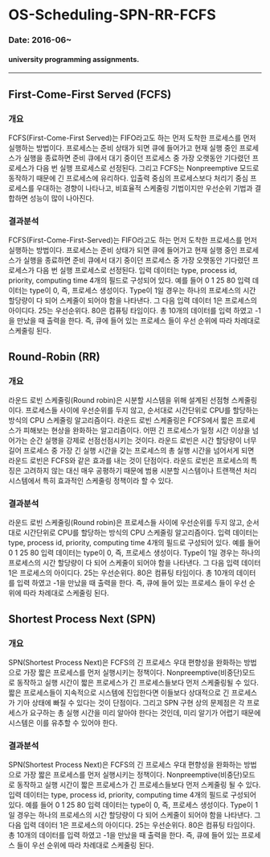 OS-Scheduling-SPN-RR-FCFS
===
### Date: 2016-06~
#### university programming assignments.
-------------
## First-Come-First Served (FCFS)
### 개요
FCFS(First-Come-First Served)는 FIFO라고도 하는 먼저 도착한 프로세스를 먼저 실행하는 방법이다. 프로세스는 준비 상태가 되면 큐에 들어가고 현재 실행 중인 프로세스가 실행을 종료하면 준비 큐에서 대기 중이던 프로세스 중 가장 오랫동안 기다렸던 프로세스가 다음 번 실행 프로세스로 선정된다. 그리고 FCFS는 Nonpreemptive 모드로 동작하기 때문에 긴 프로세스에 유리하다. 입출력 중심의 프로세스보다 처리기 중심 프로세스를 우대하는 경향이 나타나고, 비효율적 스케줄링 기법이지만 우선순위 기법과 결합하면 성능이 많이 나아진다. 
### 결과분석
FCFS(First-Come-First-Served)는 FIFO라고도 하는 먼저 도착한 프로세스를 먼저 실행하는 방법이다. 프로세스는 준비 상태가 되면 큐에 들어가고 현재 실행 중인 프로세스가 실행을 종료하면 준비 큐에서 대기 중이던 프로세스 중 가장 오랫동안 기다렸던 프로세스가 다음 번 실행 프로세스로 선정된다. 입력 데이터는 type, process id, priority, computing time 4개의 필드로 구성되어 있다. 예를 들어 0 1 25 80 입력 데이터는 type이 0, 즉, 프로세스 생성이다. Type이 1일 경우는 하나의 프로세스의 시간 할당량이 다 되어 스케줄이 되어야 함을 나타낸다. 그 다음 입력 데이터 1은 프로세스의 아이디다. 25는 우선순위다. 80은 컴퓨팅 타임이다. 총 10개의 데이터를 입력 하였고 -1을 만났을 때 출력을 한다. 즉, 큐에 들어 있는 프로세스 들이 우선 순위에 따라 차례대로 스케줄링 된다.

## Round-Robin (RR)
### 개요
라운드 로빈 스케줄링(Round robin)은 시분할 시스템을 위해 설계된 선점형 스케줄링이다. 프로세스들 사이에 우선순위를 두지 않고, 순서대로 시간단위로 CPU를 할당하는 방식의 CPU 스케줄링 알고리즘이다. 라운드 로빈 스케줄링은 FCFS에서 짧은 프로세스가 피해보는 현상을 완화하는 알고리즘이다. 어떤 긴 프로세스가 일정 시간 이상을 넘어가는 순간 실행을 강제로 선점선점시키는 것이다. 라운드 로빈은 시간 할당량이 너무 길어 프로세스 중 가장 긴 실행 시간을 갖는 프로세스의 총 실행 시간을 넘어서게 되면 라운드 로빈은 FCFS와 같은 효과를 내는 것이 단점이다. 라운드 로빈은 프로세스의 특징은 고려하지 않는 대신 매우 공평하기 때문에 범용 시분할 시스템이나 트랜잭션 처리 시스템에서 특히 효과적인 스케줄링 정책이라 할 수 있다.
### 결과분석
라운드 로빈 스케줄링(Round robin)은 프로세스들 사이에 우선순위를 두지 않고, 순서대로 시간단위로 CPU를 할당하는 방식의 CPU 스케줄링 알고리즘이다. 입력 데이터는 type, process id, priority, computing time 4개의 필드로 구성되어 있다. 예를 들어 0 1 25 80 입력 데이터는 type이 0, 즉, 프로세스 생성이다. Type이 1일 경우는 하나의 프로세스의 시간 할당량이 다 되어 스케줄이 되어야 함을 나타낸다. 그 다음 입력 데이터 1은 프로세스의 아이디다. 25는 우선순위다. 80은 컴퓨팅 타임이다. 총 10개의 데이터를 입력 하였고 -1을 만났을 때 출력을 한다. 즉, 큐에 들어 있는 프로세스 들이 우선 순위에 따라 차례대로 스케줄링 된다.

## Shortest Process Next (SPN)
### 개요
SPN(Shortest Process Next)은 FCFS의 긴 프로세스 우대 편향성을 완화하는 방법으로 가장 짧은 프로세스를 먼저 실행시키는 정책이다. Nonpreemptive(비중단)모드로 동작하고 실행 시간이 짧은 프로세스가 긴 프로세스들보다 먼저 스케줄링될 수 있다. 짧은 프로세스들이 지속적으로 시스템에 진입한다면 이들보다 상대적으로 긴 프로세스가 기아 상태에 빠질 수 있다는 것이 단점이다. 그리고 SPN 구현 상의 문제점은 각 프로세스가 요구하는 총 실행 시간을 미리 알아야 한다는 것인데, 미리 알기가 어렵기 때문에 시스템은 이를 유추할 수 있어야 한다. 
### 결과분석
SPN(Shortest Process Next)은 FCFS의 긴 프로세스 우대 편향성을 완화하는 방법으로 가장 짧은 프로세스를 먼저 실행시키는 정책이다. Nonpreemptive(비중단)모드로 동작하고 실행 시간이 짧은 프로세스가 긴 프로세스들보다 먼저 스케줄링 될 수 있다. 입력 데이터는 type, process id, priority, computing time 4개의 필드로 구성되어 있다. 예를 들어 0 1 25 80 입력 데이터는 type이 0, 즉, 프로세스 생성이다. Type이 1일 경우는 하나의 프로세스의 시간 할당량이 다 되어 스케줄이 되어야 함을 나타낸다. 그 다음 입력 데이터 1은 프로세스의 아이디다. 25는 우선순위다. 80은 컴퓨팅 타임이다. 총 10개의 데이터를 입력 하였고 -1을 만났을 때 출력을 한다. 즉, 큐에 들어 있는 프로세스 들이 우선 순위에 따라 차례대로 스케줄링 된다.
